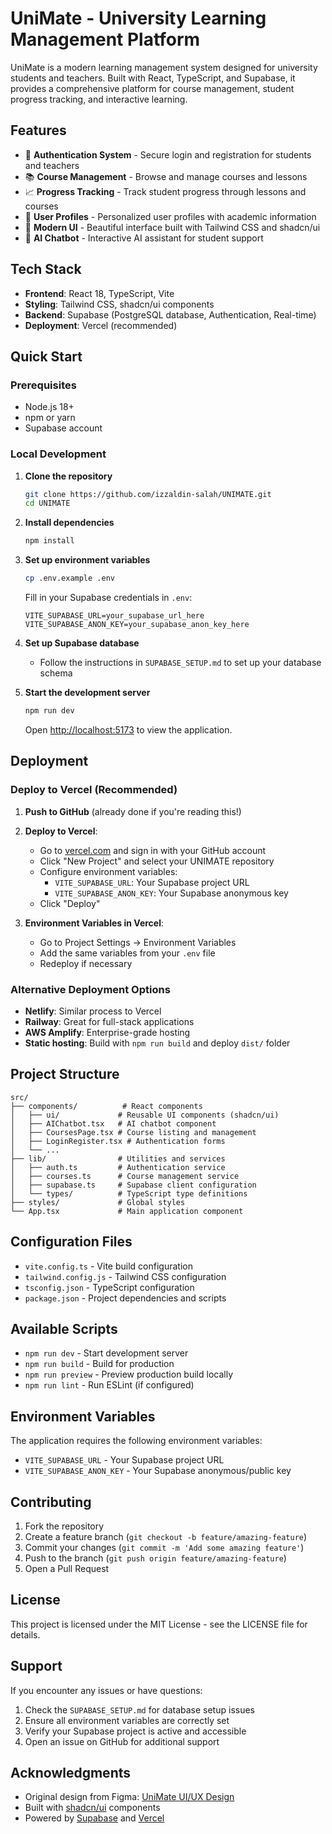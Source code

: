 
# UniMate - University Learning Management Platform

UniMate is a modern learning management system designed for university students and teachers. Built with React, TypeScript, and Supabase, it provides a comprehensive platform for course management, student progress tracking, and interactive learning.

## Features

- 🔐 **Authentication System** - Secure login and registration for students and teachers
- 📚 **Course Management** - Browse and manage courses and lessons
- 📈 **Progress Tracking** - Track student progress through lessons and courses
- 👤 **User Profiles** - Personalized user profiles with academic information
- 🎨 **Modern UI** - Beautiful interface built with Tailwind CSS and shadcn/ui
- 💬 **AI Chatbot** - Interactive AI assistant for student support

## Tech Stack

- **Frontend**: React 18, TypeScript, Vite
- **Styling**: Tailwind CSS, shadcn/ui components
- **Backend**: Supabase (PostgreSQL database, Authentication, Real-time)
- **Deployment**: Vercel (recommended)

## Quick Start

### Prerequisites
- Node.js 18+ 
- npm or yarn
- Supabase account

### Local Development

1. **Clone the repository**
   ```bash
   git clone https://github.com/izzaldin-salah/UNIMATE.git
   cd UNIMATE
   ```

2. **Install dependencies**
   ```bash
   npm install
   ```

3. **Set up environment variables**
   ```bash
   cp .env.example .env
   ```
   
   Fill in your Supabase credentials in `.env`:
   ```env
   VITE_SUPABASE_URL=your_supabase_url_here
   VITE_SUPABASE_ANON_KEY=your_supabase_anon_key_here
   ```

4. **Set up Supabase database**
   - Follow the instructions in `SUPABASE_SETUP.md` to set up your database schema

5. **Start the development server**
   ```bash
   npm run dev
   ```

   Open [http://localhost:5173](http://localhost:5173) to view the application.

## Deployment

### Deploy to Vercel (Recommended)

1. **Push to GitHub** (already done if you're reading this!)

2. **Deploy to Vercel**:
   - Go to [vercel.com](https://vercel.com) and sign in with your GitHub account
   - Click "New Project" and select your UNIMATE repository
   - Configure environment variables:
     - `VITE_SUPABASE_URL`: Your Supabase project URL
     - `VITE_SUPABASE_ANON_KEY`: Your Supabase anonymous key
   - Click "Deploy"

3. **Environment Variables in Vercel**:
   - Go to Project Settings → Environment Variables
   - Add the same variables from your `.env` file
   - Redeploy if necessary

### Alternative Deployment Options

- **Netlify**: Similar process to Vercel
- **Railway**: Great for full-stack applications
- **AWS Amplify**: Enterprise-grade hosting
- **Static hosting**: Build with `npm run build` and deploy `dist/` folder

## Project Structure

```
src/
├── components/          # React components
│   ├── ui/             # Reusable UI components (shadcn/ui)
│   ├── AIChatbot.tsx   # AI chatbot component
│   ├── CoursesPage.tsx # Course listing and management
│   ├── LoginRegister.tsx # Authentication forms
│   └── ...
├── lib/                # Utilities and services
│   ├── auth.ts         # Authentication service
│   ├── courses.ts      # Course management service
│   ├── supabase.ts     # Supabase client configuration
│   └── types/          # TypeScript type definitions
├── styles/             # Global styles
└── App.tsx             # Main application component
```

## Configuration Files

- `vite.config.ts` - Vite build configuration
- `tailwind.config.js` - Tailwind CSS configuration
- `tsconfig.json` - TypeScript configuration
- `package.json` - Project dependencies and scripts

## Available Scripts

- `npm run dev` - Start development server
- `npm run build` - Build for production
- `npm run preview` - Preview production build locally
- `npm run lint` - Run ESLint (if configured)

## Environment Variables

The application requires the following environment variables:

- `VITE_SUPABASE_URL` - Your Supabase project URL
- `VITE_SUPABASE_ANON_KEY` - Your Supabase anonymous/public key

## Contributing

1. Fork the repository
2. Create a feature branch (`git checkout -b feature/amazing-feature`)
3. Commit your changes (`git commit -m 'Add some amazing feature'`)
4. Push to the branch (`git push origin feature/amazing-feature`)
5. Open a Pull Request

## License

This project is licensed under the MIT License - see the LICENSE file for details.

## Support

If you encounter any issues or have questions:

1. Check the `SUPABASE_SETUP.md` for database setup issues
2. Ensure all environment variables are correctly set
3. Verify your Supabase project is active and accessible
4. Open an issue on GitHub for additional support

## Acknowledgments

- Original design from Figma: [UniMate UI/UX Design](https://www.figma.com/design/VRcsLywLxa8M6kb87aE4yQ/UniMate-UI-UX-Design)
- Built with [shadcn/ui](https://ui.shadcn.com/) components
- Powered by [Supabase](https://supabase.com/) and [Vercel](https://vercel.com/)